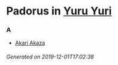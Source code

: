 # Padorus in [Yuru Yuri](https://myanimelist.net/manga/11593/Yuru_Yuri)

### A
* [Akari Akaza](https://github.com/shadow578/Project-Padoru/blob/master/table-of-contents/characters/AkariAkaza.md)

###### Generated on 2019-12-01T17:02:38
